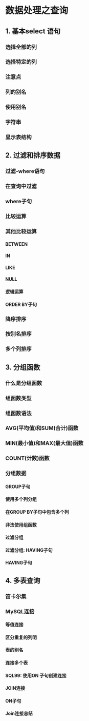 # 数据处理之查询

## 1. 基本select 语句



### 选择全部的列

### 选择特定的列

### 注意点

### 列的别名

### 使用别名

### 字符串

### 显示表结构



## 2. 过滤和排序数据



### 过滤-where语句



### 在查询中过滤

### where子句

### 比较运算

### 其他比较运算

#### BETWEEN

#### IN

#### LIKE

#### NULL

#### 逻辑运算

#### ORDER BY子句

### 降序排序

### 按别名排序

### 多个列排序



## 3. 分组函数



### 什么是分组函数

### 组函数类型

### 组函数语法

### AVG(平均值)和SUM(合计)函数



### MIN(最小值)和MAX(最大值)函数

### COUNT(计数)函数

### 分组数据

#### GROUP子句

#### 使用多个列分组

#### 在GROUP BY子句中包含多个列

#### 非法使用组函数

#### 过滤分组

#### 过滤分组: HAVING子句

#### HAVING子句



## 4. 多表查询



### 笛卡尔集



### MySQL连接

#### 等值连接

#### 区分重复的列明

#### 表的别名

#### 连接多个表

#### SQL99: 使用ON 子句创建连接

#### JOIN连接

#### ON子句

#### Join连接总结







